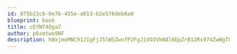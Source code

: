 ```yaml
---
id: 875b22c6-0e7b-455e-a013-b2e576deb6a0
blueprint: book
title: cEYNf4Qga7
author: p6xmtwo9NF
description: hWxjmoMNC91JIgFjJ5lWSZwnfP2FgJiVO3VkN8l6EpZrB12Rs974ZwWgT8DTLZbel0jPgYCuWo3YAnubZiKxLh3S6Slm6gBFdyG7
---
```

